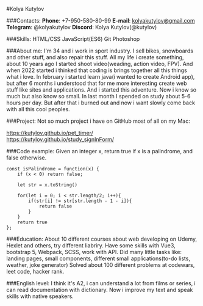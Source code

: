 #Kolya Kutylov

###Contacts:
**Phone**: +7-950-580-80-99
**E-mail**: kolyakutylov@gmail.com
**Telegram**: @kolyakutylov
**Discord**: Kolya Kutylov(@kutylov)

###Skills: 
HTML/CSS
JavaScript(ES6)
Git
Photoshop

###About me:
I'm 34 and i work in sport industry. I sell bikes, snowboards and other stuff, and also repair this stuff. All my life i create something, about 10 years ago I started shoot video(weading, action video, FPV). And when 2022 started i thinked that coding is brings together all this things what i love. In february i started learn java(i wanted to create Android app), but after 6 months i understood that for me more interesting create web stuff like sites and applications. And i started this adventure.
Now i know so much but also know so small. In last month I spended on study about 5-6 hours per day. But after that i burned out and now i want slowly come back with all this cool peoples. 

###Project:
Not so much project i have on GitHub most of all on my Mac:

https://kutylov.github.io/pet_timer/
https://kutylov.github.io/study_signInForm/


###Code example:
Given an integer x, return true if x is a palindrome, and false otherwise.

```
const isPalindrome = function(x) {
    if (x < 0) return false;
        
    let str = x.toString()
    
    for(let i = 0; i < str.length/2; i++){
        if(str[i] != str[str.length - 1 - i]){
            return false
        }
    }
    return true
};
```

###Education:
About 10 different courses about web developing on Udemy, Hexlet and others, try different liabriry.
Have some skills with Vue3, bootstrap 5, Webpack, SCSS, work with API.
Did many little tasks like: landing pages, small components, different small applications(to-do lists, weather, joke generator)
Solved about 100 different problems at codewars, leet code, hacker rank.

###English level:
I think it's A2, i can understand a lot from films or series, i can read documentation with dictionary. Now i improve my text and speak skills with native speakers.